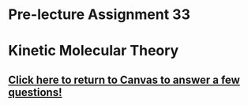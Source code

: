 <div style="float:right;margin:auto"><ebook-button title="Kinetic Molecular Theory" link="https://genchem.science.psu.edu/12-1-kinetic-molecular-theory"></ebook-button></div>

# Pre-lecture Assignment 33

# Kinetic Molecular Theory


## [Click here to return to Canvas to answer a few questions!](https://psu.instructure.com/courses/1881362/quizzes/333)


